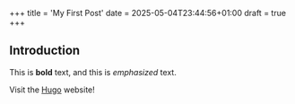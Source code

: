 +++
title = 'My First Post'
date = 2025-05-04T23:44:56+01:00
draft = true
+++
## Introduction

This is **bold** text, and this is *emphasized* text.

Visit the [Hugo](https://gohugo.io) website!